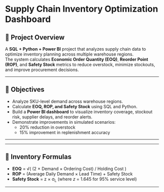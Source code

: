 # Supply Chain Inventory Optimization Dashboard

## 📌 Project Overview
A **SQL + Python + Power BI** project that analyzes supply chain data to optimize inventory planning across multiple warehouse regions.  
The system calculates **Economic Order Quantity (EOQ)**, **Reorder Point (ROP)**, and **Safety Stock** metrics to reduce overstock, minimize stockouts, and improve procurement decisions.

---

## 🎯 Objectives
- Analyze SKU-level demand across warehouse regions.  
- Calculate **EOQ, ROP, and Safety Stock** using SQL and Python.  
- Build a **Power BI dashboard** to visualize inventory coverage, stockout risk, supplier delays, and reorder alerts.  
- Demonstrate improvements in simulated scenarios:
  - 20% reduction in overstock  
  - 15% improvement in replenishment accuracy  

---

---

## 🧮 Inventory Formulas
- **EOQ** = √( (2 × Demand × Ordering Cost) / Holding Cost )  
- **ROP** = (Average Daily Demand × Lead Time) + Safety Stock  
- **Safety Stock** = z × σ<sub>L</sub> (where *z* = 1.645 for 95% service level)

---
